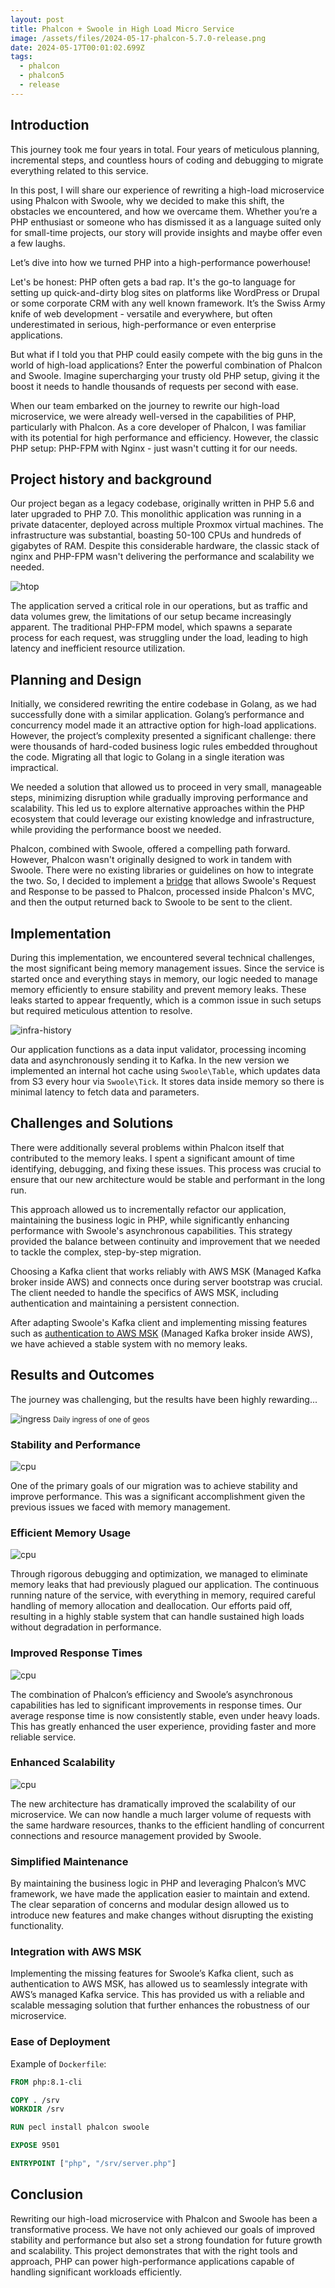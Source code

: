 ```yaml
---
layout: post
title: Phalcon + Swoole in High Load Micro Service
image: /assets/files/2024-05-17-phalcon-5.7.0-release.png
date: 2024-05-17T00:01:02.699Z
tags:
  - phalcon
  - phalcon5
  - release
---
```


## Introduction

This journey took me four years in total. Four years of meticulous planning, incremental steps, and countless hours of coding and debugging to migrate everything related to this service.

In this post, I will share our experience of rewriting a high-load microservice using Phalcon with Swoole, why we decided to make this shift, the obstacles we encountered, and how we overcame them. Whether you’re a PHP enthusiast or someone who has dismissed it as a language suited only for small-time projects, our story will provide insights and maybe offer even a few laughs.

Let’s dive into how we turned PHP into a high-performance powerhouse!

Let's be honest: PHP often gets a bad rap. It's the go-to language for setting up quick-and-dirty blog sites on platforms like WordPress or Drupal or some corporate CRM with any well known framework. It’s the Swiss Army knife of web development - versatile and everywhere, but often underestimated in serious, high-performance or even enterprise applications.

But what if I told you that PHP could easily compete with the big guns in the world of high-load applications? Enter the powerful combination of Phalcon and Swoole. Imagine supercharging your trusty old PHP setup, giving it the boost it needs to handle thousands of requests per second with ease.

When our team embarked on the journey to rewrite our high-load microservice, we were already well-versed in the capabilities of PHP, particularly with Phalcon. As a core developer of Phalcon, I was familiar with its potential for high performance and efficiency. However, the classic PHP setup: PHP-FPM with Nginx - just wasn't cutting it for our needs.


## Project history and background

Our project began as a legacy codebase, originally written in PHP 5.6 and later upgraded to PHP 7.0. This monolithic application was running in a private datacenter, deployed across multiple Proxmox virtual machines. The infrastructure was substantial, boasting 50-100 CPUs and hundreds of gigabytes of RAM. Despite this considerable hardware, the classic stack of nginx and PHP-FPM wasn't delivering the performance and scalability we needed.

![htop](/assets/files/2024-06-16-phalcon-swoole-htop.png)

The application served a critical role in our operations, but as traffic and data volumes grew, the limitations of our setup became increasingly apparent. The traditional PHP-FPM model, which spawns a separate process for each request, was struggling under the load, leading to high latency and inefficient resource utilization.

## Planning and Design

Initially, we considered rewriting the entire codebase in Golang, as we had successfully done with a similar application. Golang’s performance and concurrency model made it an attractive option for high-load applications. However, the project’s complexity presented a significant challenge: there were thousands of hard-coded business logic rules embedded throughout the code. Migrating all that logic to Golang in a single iteration was impractical.

We needed a solution that allowed us to proceed in very small, manageable steps, minimizing disruption while gradually improving performance and scalability. This led us to explore alternative approaches within the PHP ecosystem that could leverage our existing knowledge and infrastructure, while providing the performance boost we needed.

Phalcon, combined with Swoole, offered a compelling path forward. However, Phalcon wasn't originally designed to work in tandem with Swoole. There were no existing libraries or guidelines on how to integrate the two. So, I decided to implement a [bridge](https://github.com/phalcon/bridge-swoole) that allows Swoole's Request and Response to be passed to Phalcon, processed inside Phalcon's MVC, and then the output returned back to Swoole to be sent to the client.

## Implementation

During this implementation, we encountered several technical challenges, the most significant being memory management issues. Since the service is started once and everything stays in memory, our logic needed to manage memory efficiently to ensure stability and prevent memory leaks. These leaks started to appear frequently, which is a common issue in such setups but required meticulous attention to resolve.

![infra-history](/assets/files/2024-06-16-phalcon-swoole-infra-history.jpg)

Our application functions as a data input validator, processing incoming data and asynchronously sending it to Kafka. In the new version we implemented an internal hot cache using `Swoole\Table`, which updates data from S3 every hour via `Swoole\Tick`. It stores data inside memory so there is minimal latency to fetch data and parameters.

## Challenges and Solutions

There were additionally several problems within Phalcon itself that contributed to the memory leaks. I spent a significant amount of time identifying, debugging, and fixing these issues. This process was crucial to ensure that our new architecture would be stable and performant in the long run.

This approach allowed us to incrementally refactor our application, maintaining the business logic in PHP, while significantly enhancing performance with Swoole's asynchronous capabilities. This strategy provided the balance between continuity and improvement that we needed to tackle the complex, step-by-step migration.

Choosing a Kafka client that works reliably with AWS MSK (Managed Kafka broker inside AWS) and connects once during server bootstrap was crucial. The client needed to handle the specifics of AWS MSK, including authentication and maintaining a persistent connection.

After adapting Swoole's Kafka client and implementing missing features such as [authentication to AWS MSK](https://github.com/Jeckerson/phpkafka/commit/c2badad88559dde68e9aefa0e2ed067aba401e50) (Managed Kafka broker inside AWS), we have achieved a stable system with no memory leaks.

## Results and Outcomes

The journey was challenging, but the results have been highly rewarding...

![ingress](/assets/files/2024-06-16-phalcon-swoole-ingress.png)
<small>Daily ingress of one of geos</small>

### Stability and Performance

![cpu](/assets/files/2024-06-16-phalcon-swoole-cpu.png)

One of the primary goals of our migration was to achieve stability and improve performance. This was a significant accomplishment given the previous issues we faced with memory management.

### Efficient Memory Usage

![cpu](/assets/files/2024-06-16-phalcon-swoole-ram.png)

Through rigorous debugging and optimization, we managed to eliminate memory leaks that had previously plagued our application. The continuous running nature of the service, with everything in memory, required careful handling of memory allocation and deallocation. Our efforts paid off, resulting in a highly stable system that can handle sustained high loads without degradation in performance.

### Improved Response Times

![cpu](/assets/files/2024-06-16-phalcon-swoole-response-time.png)

The combination of Phalcon’s efficiency and Swoole’s asynchronous capabilities has led to significant improvements in response times. Our average response time is now consistently stable, even under heavy loads. This has greatly enhanced the user experience, providing faster and more reliable service.

### Enhanced Scalability

![cpu](/assets/files/2024-06-16-phalcon-swoole-pods.png)

The new architecture has dramatically improved the scalability of our microservice. We can now handle a much larger volume of requests with the same hardware resources, thanks to the efficient handling of concurrent connections and resource management provided by Swoole.

### Simplified Maintenance

By maintaining the business logic in PHP and leveraging Phalcon’s MVC framework, we have made the application easier to maintain and extend. The clear separation of concerns and modular design allowed us to introduce new features and make changes without disrupting the existing functionality.

### Integration with AWS MSK

Implementing the missing features for Swoole’s Kafka client, such as authentication to AWS MSK, has allowed us to seamlessly integrate with AWS’s managed Kafka service. This has provided us with a reliable and scalable messaging solution that further enhances the robustness of our microservice.

### Ease of Deployment

Example of `Dockerfile`:

```dockerfile
FROM php:8.1-cli

COPY . /srv
WORKDIR /srv

RUN pecl install phalcon swoole

EXPOSE 9501

ENTRYPOINT ["php", "/srv/server.php"]
```

## Conclusion

Rewriting our high-load microservice with Phalcon and Swoole has been a transformative process. We have not only achieved our goals of improved stability and performance but also set a strong foundation for future growth and scalability. This project demonstrates that with the right tools and approach, PHP can power high-performance applications capable of handling significant workloads efficiently.
